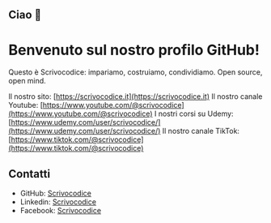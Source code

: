 ## Ciao 👋

# Benvenuto sul nostro profilo GitHub!

Questo è Scrivocodice: impariamo, costruiamo, condividiamo. Open source, open mind.


Il nostro sito: [https://scrivocodice.it](https://scrivocodice.it)
Il nostro canale Youtube: [https://www.youtube.com/@scrivocodice](https://www.youtube.com/@scrivocodice)
I nostri corsi su Udemy: [https://www.udemy.com/user/scrivocodice/](https://www.udemy.com/user/scrivocodice/)
Il nostro canale TikTok: [https://www.tiktok.com/@scrivocodice](https://www.tiktok.com/@scrivocodice)

## Contatti

- GitHub: [Scrivocodice](https://github.com/scrivocodice)
- Linkedin: [Scrivocodice](https://www.linkedin.com/in/scrivo-codice-640796220)
- Facebook: [Scrivocodice](https://www.facebook.com/people/Scrivocodiceit/61559544457789/)
